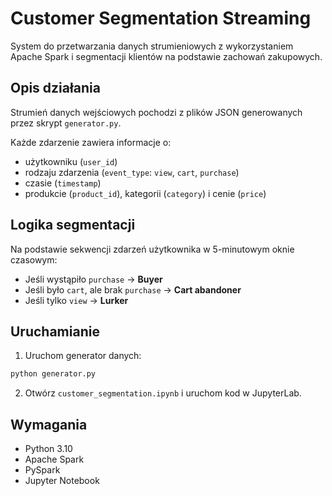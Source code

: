# Customer Segmentation Streaming

System do przetwarzania danych strumieniowych z wykorzystaniem Apache Spark i segmentacji klientów na podstawie zachowań zakupowych.

## Opis działania

Strumień danych wejściowych pochodzi z plików JSON generowanych przez skrypt `generator.py`.

Każde zdarzenie zawiera informacje o:
- użytkowniku (`user_id`)
- rodzaju zdarzenia (`event_type`: `view`, `cart`, `purchase`)
- czasie (`timestamp`)
- produkcie (`product_id`), kategorii (`category`) i cenie (`price`)

## Logika segmentacji

Na podstawie sekwencji zdarzeń użytkownika w 5-minutowym oknie czasowym:

- Jeśli wystąpiło `purchase` → **Buyer**
- Jeśli było `cart`, ale brak `purchase` → **Cart abandoner**
- Jeśli tylko `view` → **Lurker**

## Uruchamianie

1. Uruchom generator danych:

```bash
python generator.py
```

2. Otwórz `customer_segmentation.ipynb` i uruchom kod w JupyterLab.

## Wymagania

- Python 3.10
- Apache Spark
- PySpark
- Jupyter Notebook
